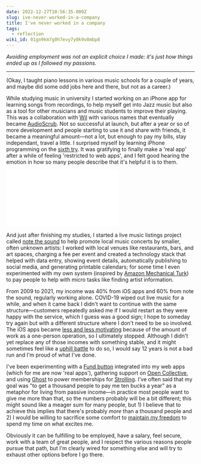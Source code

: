 ```yaml
---
date: 2022-12-27T10:56:35.000Z
slug: ive-never-worked-in-a-company
title: I've never worked in a company
tags:
  - reflection
wiki_id: 01gn9km7g0h7evy7y0k9v8mbp8
---
```

_Avoiding employment was not an explicit choice I made: it's just how things ended up as I followed my passions._

---

(Okay, I taught piano lessons in various music schools for a couple of years, and maybe did some odd jobs here and there, but not as a career.)

While studying music in university I started working on an iPhone app for learning songs from recordings, to help myself get into Jazz music but also as a tool for other musicians and music students to improve their playing. This was a collaboration with [Wil](http://www.flagpig.com) with various names that eventually became [AudioScrub](https://rosano.ca/audioscrub). Not so successful at launch, but after a year or so of more development and people starting to use it and share with friends, it became a meaningful amount—not a lot, but enough to pay my bills, stay independant, travel a little. I surprised myself by learning iPhone programming on the [sixth try](https://utopia.rosano.ca/sixth-times-a-charm). It was gratifying to finally make a 'real app' after a while of feeling 'restricted to web apps', and I felt good hearing the emotion in how so many people describe that it's helpful it is to them.

<iframe src="//player.vimeo.com/video/784524865?color=ffffff&amp;title=0&amp;byline=0&amp;portrait=0&amp;dnt=true&amp;loop=1&amp;autoplay=1&amp;muted=1&amp;background=1" allowfullscreen="" style="border: 0; width 100%"></iframe>

And just after finishing my studies, I started a live music listings project called [note the sound](https://notethesound.com) to help promote local music concerts by smaller, often unknown artists: I worked with local venues like restaurants, bars, and art spaces, charging a fee per event and created a technology stack that helped with data entry, showing event details, automatically publishing to social media, and generating printable calendars; for some time I even experimented with my own system (inspired by [Amazon Mechanical Turk](https://en.wikipedia.org/wiki/Amazon%5FMechanical%5FTurk)) to pay people to help with micro tasks like finding artist information.

From 2009 to 2021, my income was 40% from iOS apps and 60% from note the sound, regularly working alone. COVID-19 wiped out live music for a while, and when it came back I didn't want to continue with the same structure—customers repeatedly asked me if I would restart as they were happy with the service, which I guess was a good sign; I hope to someday try again but with a different structure where I don't need to be so involved. The iOS apps became [less and less motivating](https://utopia.rosano.ca/going-fully-web) because of the amount of work as a one-person operation, so I ultimately stopped. Although I didn't yet replace any of those incomes with something stable, and it might sometimes feel like a [uphill battle](https://utopia.rosano.ca/2021) to do so, I would say 12 years is not a bad run and I'm proud of what I've done.

I've been experimenting with a [Fund button](https://rosano.ca/fund-button) integrated into my web apps (which for me are now 'real apps'), gathering support on [Open Collective](https://rosano.ca/fund), and using [Ghost](https://ghost.org) to power memberships for [Strolling](https://strolling.rosano.ca). I've often said that my goal was "to get a thousand people to pay me ten bucks a year" as a metaphor for living from passive income—in practice most people want to give me more than that, so the numbers probably will be a bit different; this might sound like a meager sum for many people, but 1) I believe that to achieve this implies that there's probably _more_ than a thousand people and 2) I would be willing to sacrifice some comfort to [maintain my freedom](https://utopia.rosano.ca/what-we-want) to spend my time on what excites me.

Obviously it can be fulfilling to be employed, have a salary, feel secure, work with a team of great people, and I respect the various reasons people pursue that path, but I'm clearly wired for something else and will try to exhaust other options before I go there.
